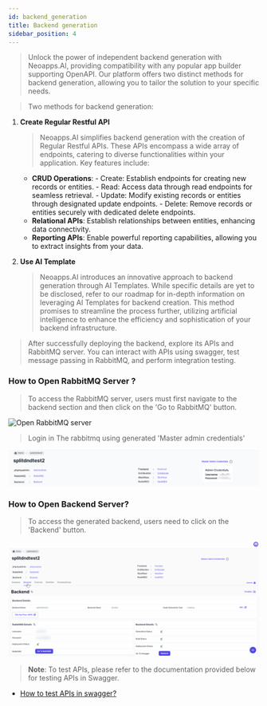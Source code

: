 ```yaml
---
id: backend_generation
title: Backend generation
sidebar_position: 4
---
```


> Unlock the power of independent backend generation with Neoapps.AI, providing compatibility with any popular app builder supporting OpenAPI. Our platform offers two distinct methods for backend generation, allowing you to tailor the solution to your specific needs.

> Two methods for backend generation:

1. **Create Regular Restful API**

   > Neoapps.AI simplifies backend generation with the creation of Regular Restful APIs. These APIs encompass a wide array of endpoints, catering to diverse functionalities within your application. Key features include:

   - **CRUD Operations**: - Create: Establish endpoints for creating new records or entities. - Read: Access data through read endpoints for seamless retrieval. - Update: Modify existing records or entities through designated update endpoints. - Delete: Remove records or entities securely with dedicated delete endpoints.
   - **Relational APIs**:
     Establish relationships between entities, enhancing data connectivity.
   - **Reporting APIs**:
     Enable powerful reporting capabilities, allowing you to extract insights from your data.

2. **Use AI Template**
   > Neoapps.AI introduces an innovative approach to backend generation through AI Templates. While specific details are yet to be disclosed, refer to our roadmap for in-depth information on leveraging AI Templates for backend creation. This method promises to streamline the process further, utilizing artificial intelligence to enhance the efficiency and sophistication of your backend infrastructure.

> After successfully deploying the backend, explore its APIs and RabbitMQ server. You can interact with APIs using swagger, test message passing in RabbitMQ, and perform integration testing.

### How to Open RabbitMQ Server ?

> To access the RabbitMQ server, users must first navigate to the backend section and then click on the 'Go to RabbitMQ' button.

![Open RabbitMQ server](../../../static/img/open_rabbitmqserver.gif)

> Login in The rabbitmq using generated 'Master admin credentials'

![Master Admin credentials](../../../static/img/master-admin-credentials.png)

### How to Open Backend Server?

> To access the generated backend, users need to click on the 'Backend' button.

![Open Backend Server](../../../static/img/open_swagger.gif)

> **Note**: To test APIs, please refer to the documentation provided below for testing APIs in Swagger.

- [How to test APIs in swagger?](../api-testing.md)
